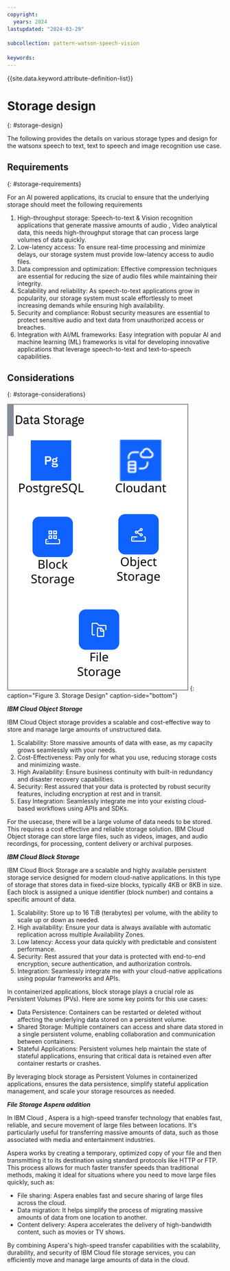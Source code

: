 ```yaml
---
copyright:
  years: 2024
lastupdated: "2024-03-29"

subcollection: pattern-watson-speech-vision

keywords:
---
```

{{site.data.keyword.attribute-definition-list}}

# Storage design

{: #storage-design}

The following provides the details on various storage types and design for the watsonx speech to text, text to speech and image recognition use case.

## Requirements

{: #storage-requirements}


For an AI powered applications, its crucial to ensure that the underlying storage should meet the following requirements

1. High-throughput storage: Speech-to-text & Vision recognition applications that generate massive amounts of audio , Video analytical data, this needs high-throughput storage that can process large volumes of data quickly.
2. Low-latency access: To ensure real-time processing and minimize delays, our storage system must provide low-latency access to audio files.
3. Data compression and optimization: Effective compression techniques are essential for reducing the size of audio files while maintaining their integrity.
4. Scalability and reliability: As speech-to-text applications grow in popularity, our storage system must scale effortlessly to meet increasing demands while ensuring high availability.
5. Security and compliance: Robust security measures are essential to protect sensitive audio and text data from unauthorized access or breaches.
6. Integration with AI/ML frameworks: Easy integration with popular AI and machine learning (ML) frameworks is vital for developing innovative applications that leverage speech-to-text and text-to-speech capabilities.

## Considerations

{: #storage-considerations}

![](image/watsonx-surround-pattern-storage.svg)
{: caption="Figure 3. Storage Design" caption-side="bottom"}

***IBM Cloud Object Storage***

IBM Cloud Object storage provides a scalable and cost-effective way to store and manage large amounts of unstructured data.

1. Scalability: Store massive amounts of data with ease, as my capacity grows seamlessly with your needs.
2. Cost-Effectiveness: Pay only for what you use, reducing storage costs and minimizing waste.
3. High Availability: Ensure business continuity with built-in redundancy and disaster recovery capabilities.
4. Security: Rest assured that your data is protected by robust security features, including encryption at rest and in transit.
5. Easy Integration: Seamlessly integrate me into your existing cloud-based workflows using APIs and SDKs.

For the usecase, there will be a large volume of data needs to be stored. This requires a cost effective and reliable storage solution. IBM Cloud Object storage can store large files, such as videos, images, and audio recordings, for processing, content delivery or archival purposes.

***IBM Cloud Block Storage***

IBM Cloud Block Storage are a scalable and highly available persistent storage service designed for modern cloud-native applications. In this type of storage that stores data in fixed-size blocks, typically 4KB or 8KB in size. Each block is assigned a unique identifier (block number) and contains a specific amount of data.

1. Scalability: Store up to 16 TiB (terabytes) per volume, with the ability to scale up or down as needed.
2. High availability: Ensure your data is always available with automatic replication across multiple Availability Zones.
3. Low latency: Access your data quickly with predictable and consistent performance.
4. Security: Rest assured that your data is protected with end-to-end encryption, secure authentication, and authorization controls.
5. Integration: Seamlessly integrate me with your cloud-native applications using popular frameworks and APIs.

In containerized applications, block storage plays a crucial role as Persistent Volumes (PVs).
Here are some key points for this use cases:

- Data Persistence: Containers can be restarted or deleted without affecting the underlying data stored on a persistent volume.
- Shared Storage: Multiple containers can access and share data stored in a single persistent volume, enabling collaboration and communication between containers.
- Stateful Applications: Persistent volumes help maintain the state of stateful applications, ensuring that critical data is retained even after container restarts or crashes.

By leveraging block storage as Persistent Volumes in containerized applications, ensures the data persistence, simplify stateful application management, and scale your storage resources as needed.

***File Storage Aspera addition***

In IBM Cloud , Aspera is a high-speed transfer technology that enables fast, reliable, and secure movement of large files between locations. It's particularly useful for transferring massive amounts of data, such as those associated with media and entertainment industries.

Aspera works by creating a temporary, optimized copy of your file and then transmitting it to its destination using standard protocols like HTTP or FTP. This process allows for much faster transfer speeds than traditional methods, making it ideal for situations where you need to move large files quickly, such as:

- File sharing: Aspera enables fast and secure sharing of large files across the cloud.
- Data migration: It helps simplify the process of migrating massive amounts of data from one location to another.
- Content delivery: Aspera accelerates the delivery of high-bandwidth content, such as movies or TV shows.

By combining Aspera's high-speed transfer capabilities with the scalability, durability, and security of IBM Cloud file storage services, you can efficiently move and manage large amounts of data in the cloud.

